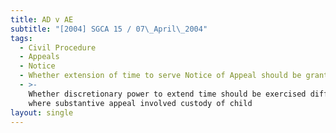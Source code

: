 ```yaml
---
title: AD v AE
subtitle: "[2004] SGCA 15 / 07\_April\_2004"
tags:
  - Civil Procedure
  - Appeals
  - Notice
  - Whether extension of time to serve Notice of Appeal should be granted
  - >-
    Whether discretionary power to extend time should be exercised differently
    where substantive appeal involved custody of child
layout: single
---
```


